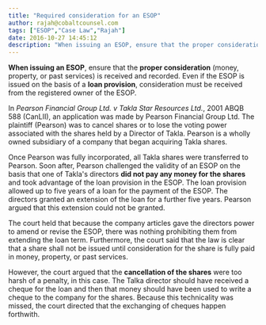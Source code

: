 ```yaml
---
title: "Required consideration for an ESOP"
author: rajah@cobaltcounsel.com
tags: ["ESOP","Case Law","Rajah"]
date: 2016-10-27 14:45:12
description: "When issuing an ESOP, ensure that the proper consideration (money, property, or past services) is received and recorded. Even if the ESOP is issued on the basis of a loan provision, consideration must be received from the registered owner of the ESOP."
---
```


**When issuing an ESOP**, ensure that the **proper consideration** (money, property, or past services) is received and recorded. Even if the ESOP is issued on the basis of a **loan provision**, consideration must be received from the registered owner of the ESOP.

In *Pearson Financial Group Ltd. v Takla Star Resources Ltd.*, 2001 ABQB 588 (CanLII), an application was made by Pearson Financial Group Ltd. The plaintiff (Pearson) was to cancel shares or to lose the voting power associated with the shares held by a Director of Takla. Pearson is a wholly owned subsidiary of a company that began acquiring Takla shares.

Once Pearson was fully incorporated, all Takla shares were transferred to Pearson. Soon after, Pearson challenged the validity of an ESOP on the basis that one of Takla's directors **did not pay any money for the shares** and took advantage of the loan provision in the ESOP. The loan provision allowed up to five years of a loan for the payment of the ESOP. The directors granted an extension of the loan for a further five years. Pearson argued that this extension could not be granted.

The court held that because the company articles gave the directors power to amend or revise the ESOP, there was nothing prohibiting them from extending the loan term. Furthermore, the court said that the law is clear that a share shall not be issued until consideration for the share is fully paid in money, property, or past services.

However, the court argued that the **cancellation of the shares** were too harsh of a penalty, in this case. The Talka director should have received a cheque for the loan and then that money should have been used to write a cheque to the company for the shares. Because this technicality was missed, the court directed that the exchanging of cheques happen forthwith.
